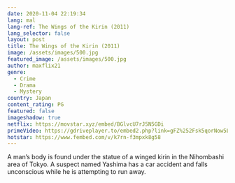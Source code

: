 ```yaml
---
date: 2020-11-04 22:19:34
lang: mal
lang-ref: The Wings of the Kirin (2011)
lang_selector: false
layout: post
title: The Wings of the Kirin (2011)
image: /assets/images/500.jpg
featured_image: /assets/images/500.jpg
author: maxflix21
genre:
  - Crime
  - Drama
  - Mystery
country: Japan
content_rating: PG
featured: false
imageshadow: true
netflix: https://movstar.xyz/embed/BGlvcU7rJ5N5GDi
primeVideo: https://gdriveplayer.to/embed2.php?link=gFZ%252Fsk5qorNow5LdI3FPnQs43Z0HguQ90DtXDzotI7xiT%252BpdQIz11lO%252BPk9zd0jBmWtPjLiaoUbiZVvpZ6tbY%252BepvOLK6AGEmsH2WJz7oyeSGP2wtBqPO1gvsRQlKQvPkbX4k6d%252B0PJHBV9Tlr5ygm0dX502Lg%252BBx3j%252FfjY6ip4bF3SshtmM8TDoQK9vAL2sY%253D
hotstar: https://www.fembed.com/v/k7rn-f3mpxk8g58
---
```

A man’s body is found under the statue of a winged kirin in the Nihombashi area of Tokyo. A suspect named Yashima has a car accident and falls unconscious while he is attempting to run away.